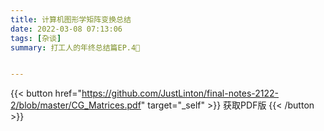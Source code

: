 ```yaml
---
title: 计算机图形学矩阵变换总结
date: 2022-03-08 07:13:06
tags: [杂谈]
summary: 打工人的年终总结篇EP.4🤭


---
```




{{< button href="https://github.com/JustLinton/final-notes-2122-2/blob/master/CG_Matrices.pdf" target="_self" >}}
获取PDF版
{{< /button >}}

